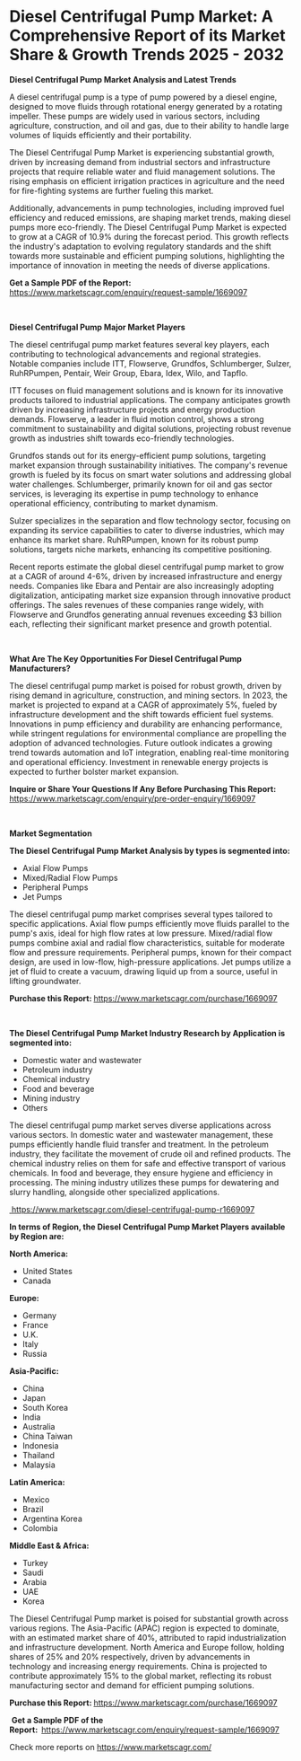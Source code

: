 <p><h1>Diesel Centrifugal Pump Market: A Comprehensive Report of its Market Share & Growth Trends 2025 - 2032</h1></p><p><strong>Diesel Centrifugal Pump Market Analysis and Latest Trends</strong></p>
<p><p>A diesel centrifugal pump is a type of pump powered by a diesel engine, designed to move fluids through rotational energy generated by a rotating impeller. These pumps are widely used in various sectors, including agriculture, construction, and oil and gas, due to their ability to handle large volumes of liquids efficiently and their portability. </p><p>The Diesel Centrifugal Pump Market is experiencing substantial growth, driven by increasing demand from industrial sectors and infrastructure projects that require reliable water and fluid management solutions. The rising emphasis on efficient irrigation practices in agriculture and the need for fire-fighting systems are further fueling this market. </p><p>Additionally, advancements in pump technologies, including improved fuel efficiency and reduced emissions, are shaping market trends, making diesel pumps more eco-friendly. The Diesel Centrifugal Pump Market is expected to grow at a CAGR of 10.9% during the forecast period. This growth reflects the industry's adaptation to evolving regulatory standards and the shift towards more sustainable and efficient pumping solutions, highlighting the importance of innovation in meeting the needs of diverse applications.</p></p>
<p><strong>Get a Sample PDF of the Report:&nbsp;</strong> <a href="https://www.marketscagr.com/enquiry/request-sample/1669097?utm_campaign=3172&utm_medium=2&utm_source=Github&utm_content=ia&utm_term=08042025&utm_id=diesel-centrifugal-pump">https://www.marketscagr.com/enquiry/request-sample/1669097</a></p>
<p>&nbsp;</p>
<p><strong>Diesel Centrifugal Pump Major Market Players</strong></p>
<p><p>The diesel centrifugal pump market features several key players, each contributing to technological advancements and regional strategies. Notable companies include ITT, Flowserve, Grundfos, Schlumberger, Sulzer, RuhRPumpen, Pentair, Weir Group, Ebara, Idex, Wilo, and Tapflo. </p><p>ITT focuses on fluid management solutions and is known for its innovative products tailored to industrial applications. The company anticipates growth driven by increasing infrastructure projects and energy production demands. Flowserve, a leader in fluid motion control, shows a strong commitment to sustainability and digital solutions, projecting robust revenue growth as industries shift towards eco-friendly technologies.</p><p>Grundfos stands out for its energy-efficient pump solutions, targeting market expansion through sustainability initiatives. The company's revenue growth is fueled by its focus on smart water solutions and addressing global water challenges. Schlumberger, primarily known for oil and gas sector services, is leveraging its expertise in pump technology to enhance operational efficiency, contributing to market dynamism.</p><p>Sulzer specializes in the separation and flow technology sector, focusing on expanding its service capabilities to cater to diverse industries, which may enhance its market share. RuhRPumpen, known for its robust pump solutions, targets niche markets, enhancing its competitive positioning. </p><p>Recent reports estimate the global diesel centrifugal pump market to grow at a CAGR of around 4-6%, driven by increased infrastructure and energy needs. Companies like Ebara and Pentair are also increasingly adopting digitalization, anticipating market size expansion through innovative product offerings. The sales revenues of these companies range widely, with Flowserve and Grundfos generating annual revenues exceeding $3 billion each, reflecting their significant market presence and growth potential.</p></p>
<p>&nbsp;</p>
<p><strong>What Are The Key Opportunities For Diesel Centrifugal Pump Manufacturers?</strong></p>
<p><p>The diesel centrifugal pump market is poised for robust growth, driven by rising demand in agriculture, construction, and mining sectors. In 2023, the market is projected to expand at a CAGR of approximately 5%, fueled by infrastructure development and the shift towards efficient fuel systems. Innovations in pump efficiency and durability are enhancing performance, while stringent regulations for environmental compliance are propelling the adoption of advanced technologies. Future outlook indicates a growing trend towards automation and IoT integration, enabling real-time monitoring and operational efficiency. Investment in renewable energy projects is expected to further bolster market expansion.</p></p>
<p><strong>Inquire or Share Your Questions If Any Before Purchasing This Report:</strong> <a href="https://www.marketscagr.com/enquiry/pre-order-enquiry/1669097?utm_campaign=3172&utm_medium=2&utm_source=Github&utm_content=ia&utm_term=08042025&utm_id=diesel-centrifugal-pump">https://www.marketscagr.com/enquiry/pre-order-enquiry/1669097</a></p>
<p>&nbsp;</p>
<p><strong>Market Segmentation</strong></p>
<p><strong>The Diesel Centrifugal Pump Market Analysis by types is segmented into:</strong></p>
<p><ul><li>Axial Flow Pumps</li><li>Mixed/Radial Flow Pumps</li><li>Peripheral Pumps</li><li>Jet Pumps</li></ul></p>
<p><p>The diesel centrifugal pump market comprises several types tailored to specific applications. Axial flow pumps efficiently move fluids parallel to the pump's axis, ideal for high flow rates at low pressure. Mixed/radial flow pumps combine axial and radial flow characteristics, suitable for moderate flow and pressure requirements. Peripheral pumps, known for their compact design, are used in low-flow, high-pressure applications. Jet pumps utilize a jet of fluid to create a vacuum, drawing liquid up from a source, useful in lifting groundwater.</p></p>
<p><strong>Purchase this Report:&nbsp;</strong><a href="https://www.marketscagr.com/purchase/1669097?utm_campaign=3172&utm_medium=2&utm_source=Github&utm_content=ia&utm_term=08042025&utm_id=diesel-centrifugal-pump">https://www.marketscagr.com/purchase/1669097</a></p>
<p>&nbsp;</p>
<p><strong>The Diesel Centrifugal Pump Market Industry Research by Application is segmented into:</strong></p>
<p><ul><li>Domestic water and wastewater</li><li>Petroleum industry</li><li>Chemical industry</li><li>Food and beverage</li><li>Mining industry</li><li>Others</li></ul></p>
<p><p>The diesel centrifugal pump market serves diverse applications across various sectors. In domestic water and wastewater management, these pumps efficiently handle fluid transfer and treatment. In the petroleum industry, they facilitate the movement of crude oil and refined products. The chemical industry relies on them for safe and effective transport of various chemicals. In food and beverage, they ensure hygiene and efficiency in processing. The mining industry utilizes these pumps for dewatering and slurry handling, alongside other specialized applications.</p></p>
<p><a href="https://www.marketscagr.com/diesel-centrifugal-pump-r1669097?utm_campaign=3172&utm_medium=2&utm_source=Github&utm_content=ia&utm_term=08042025&utm_id=diesel-centrifugal-pump">&nbsp;https://www.marketscagr.com/diesel-centrifugal-pump-r1669097</a></p>
<p><strong>In terms of Region, the Diesel Centrifugal Pump Market Players available by Region are:</strong></p>
<p>
    <p> <strong> North America: </strong>
        <ul>
            <li>United States</li>
            <li>Canada</li>
        </ul>
        </p> 
    <p> <strong> Europe: </strong>
        <ul>
            <li>Germany</li>
            <li>France</li>
            <li>U.K.</li>
            <li>Italy</li>
            <li>Russia</li>
        </ul>
        </p> 
    <p> <strong> Asia-Pacific: </strong>
        <ul>
            <li>China</li>
            <li>Japan</li>
            <li>South Korea</li>
            <li>India</li>
            <li>Australia</li>
            <li>China Taiwan</li>
            <li>Indonesia</li>
            <li>Thailand</li>
            <li>Malaysia</li>
        </ul>
        </p> 
    <p> <strong> Latin America: </strong>
        <ul>
            <li>Mexico</li>
            <li>Brazil</li>
            <li>Argentina Korea</li>
            <li>Colombia</li>
        </ul>
        </p> 
    <p> <strong> Middle East & Africa: </strong>
        <ul>
            <li>Turkey</li>
            <li>Saudi</li>
            <li>Arabia</li>
            <li>UAE</li>
            <li>Korea</li>
        </ul>
    </p>
    </p>
<p><p>The Diesel Centrifugal Pump market is poised for substantial growth across various regions. The Asia-Pacific (APAC) region is expected to dominate, with an estimated market share of 40%, attributed to rapid industrialization and infrastructure development. North America and Europe follow, holding shares of 25% and 20% respectively, driven by advancements in technology and increasing energy requirements. China is projected to contribute approximately 15% to the global market, reflecting its robust manufacturing sector and demand for efficient pumping solutions.</p></p>
<p><strong>Purchase this Report: </strong><a href="https://www.marketscagr.com/purchase/1669097?utm_campaign=3172&utm_medium=2&utm_source=Github&utm_content=ia&utm_term=08042025&utm_id=diesel-centrifugal-pump">https://www.marketscagr.com/purchase/1669097</a></p>
<p>&nbsp;<strong>Get a Sample PDF of the Report:&nbsp;&nbsp;</strong><a href="https://www.marketscagr.com/enquiry/request-sample/1669097?utm_campaign=3172&utm_medium=2&utm_source=Github&utm_content=ia&utm_term=08042025&utm_id=diesel-centrifugal-pump">https://www.marketscagr.com/enquiry/request-sample/1669097</a></p>
<p><strong></strong></p>
<p>Check more reports on <a href="https://www.marketscagr.com/?utm_campaign=3172&utm_medium=2&utm_source=Github&utm_content=ia&utm_term=08042025&utm_id=diesel-centrifugal-pump">https://www.marketscagr.com/</a></p>